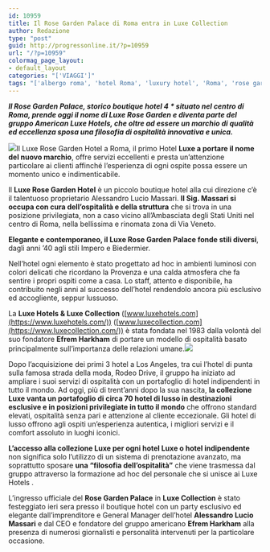 ```yaml
---
id: 10959
title: Il Rose Garden Palace di Roma entra in Luxe Collection
author: Redazione
type: "post"
guid: http://progressonline.it/?p=10959
url: "/?p=10959"
colormag_page_layout:
- default_layout
categories: "['VIAGGI']"
tags: "['albergo roma', 'hotel Roma', 'luxury hotel', 'Roma', 'rose garden palace']"
---
```


***Il Rose Garden Palace, storico boutique hotel 4 \* situato nel centro di Roma, prende oggi il nome di Luxe Rose Garden e diventa parte del gruppo American Luxe Hotels, che oltre ad essere un marchio di qualità ed eccellenza sposa una filosofia di ospitalità innovativa e unica.***

![](https://progressonline.it/wp-content/uploads/2019/03/13-1-di-1-1.jpg)Il Luxe Rose Garden Hotel a Roma, il primo Hotel **Luxe a portare il nome del nuovo marchio**, offre servizi eccellenti e presta un’attenzione particolare ai clienti affinché l’esperienza di ogni ospite possa essere un momento unico e indimenticabile.

Il **Luxe Rose Garden Hotel** è un piccolo boutique hotel alla cui direzione c’è il talentuoso proprietario Alessandro Lucio Massari. **Il Sig. Massari si occupa con cura dell’ospitalità e della struttura** che si trova in una posizione privilegiata, non a caso vicino all’Ambasciata degli Stati Uniti nel centro di Roma, nella bellissima e rinomata zona di Via Veneto.

**Elegante e contemporaneo, il Luxe Rose Garden Palace fonde stili diversi**, dagli anni ’40 agli stili Impero e Biedermier.

Nell’hotel ogni elemento è stato progettato ad hoc in ambienti luminosi con colori delicati che ricordano la Provenza e una calda atmosfera che fa sentire i propri ospiti come a casa. Lo staff, attento e disponibile, ha contribuito negli anni al successo dell’hotel rendendolo ancora più esclusivo ed accogliente, seppur lussuoso.

La **Luxe Hotels &amp; Luxe Collection** ([www.luxehotels.com](https://www.luxehotels.com/)) ([www.luxecollection.com](https://www.luxecollection.com/)) è stata fondata nel 1983 dalla volontà del suo fondatore **Efrem Harkham** di portare un modello di ospitalità basato principalmente sull’importanza delle relazioni umane.![](https://progressonline.it/wp-content/uploads/2019/03/Facciata-Hotel-1.jpg)

Dopo l’acquisizione dei primi 3 hotel a Los Angeles, tra cui l’hotel di punta sulla famosa strada della moda, Rodeo Drive, il gruppo ha iniziato ad ampliare i suoi servizi di ospitalità con un portafoglio di hotel indipendenti in tutto il mondo. Ad oggi, più di trent’anni dopo la sua nascita, **la collezione Luxe vanta un portafoglio di circa 70 hotel di lusso in destinazioni esclusive e in posizioni privilegiate in tutto il mondo** che offrono standard elevati, ospitalità senza pari e attenzione al cliente eccezionale. Gli hotel di lusso offrono agli ospiti un’esperienza autentica, i migliori servizi e il comfort assoluto in luoghi iconici.

**L’accesso alla collezione Luxe per ogni hotel Luxe o hotel indipendente** non significa solo l’utilizzo di un sistema di prenotazione avanzato, ma soprattutto sposare **una “filosofia dell’ospitalità”** che viene trasmessa dal gruppo attraverso la formazione ad hoc del personale che si unisce ai Luxe Hotels .

L’ingresso ufficiale del **Rose Garden Palace** in **Luxe Collection** è stato festeggiato ieri sera presso il boutique hotel con un party esclusivo ed elegante dall’imprenditore e General Manager dell’hotel **Alessandro Lucio Massari** e dal CEO e fondatore del gruppo americano **Efrem Harkham** alla presenza di numerosi giornalisti e personalità intervenuti per la particolare occasione.